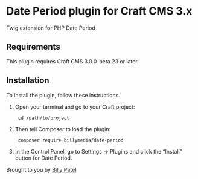 # Date Period plugin for Craft CMS 3.x

Twig extension for PHP Date Period

## Requirements

This plugin requires Craft CMS 3.0.0-beta.23 or later.

## Installation

To install the plugin, follow these instructions.

1. Open your terminal and go to your Craft project:

        cd /path/to/project

2. Then tell Composer to load the plugin:

        composer require billymedia/date-period

3. In the Control Panel, go to Settings → Plugins and click the “Install” button for Date Period.


Brought to you by [Billy Patel](https://billymedia.co.uk)
